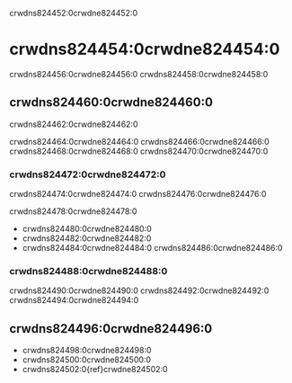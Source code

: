 crwdns824452:0crwdne824452:0
# crwdns824454:0crwdne824454:0

crwdns824456:0crwdne824456:0 crwdns824458:0crwdne824458:0

## crwdns824460:0crwdne824460:0

crwdns824462:0crwdne824462:0

crwdns824464:0crwdne824464:0 crwdns824466:0crwdne824466:0 crwdns824468:0crwdne824468:0 crwdns824470:0crwdne824470:0

### crwdns824472:0crwdne824472:0

crwdns824474:0crwdne824474:0 crwdns824476:0crwdne824476:0

crwdns824478:0crwdne824478:0
- crwdns824480:0crwdne824480:0
- crwdns824482:0crwdne824482:0
- crwdns824484:0crwdne824484:0 crwdns824486:0crwdne824486:0

### crwdns824488:0crwdne824488:0

crwdns824490:0crwdne824490:0 crwdns824492:0crwdne824492:0 crwdns824494:0crwdne824494:0

## crwdns824496:0crwdne824496:0

- crwdns824498:0crwdne824498:0
- crwdns824500:0crwdne824500:0
- crwdns824502:0{ref}crwdne824502:0
